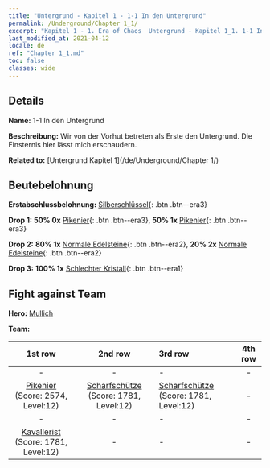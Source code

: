 ```yaml
---
title: "Untergrund - Kapitel 1 - 1-1 In den Untergrund"
permalink: /Underground/Chapter 1_1/
excerpt: "Kapitel 1 - 1. Era of Chaos  Untergrund - Kapitel 1_1. 1-1 In den Untergrund"
last_modified_at: 2021-04-12
locale: de
ref: "Chapter 1_1.md"
toc: false
classes: wide
---
```


## Details

 **Name:** 1-1 In den Untergrund

 **Beschreibung:** Wir von der Vorhut betreten als Erste den Untergrund. Die Finsternis hier lässt mich erschaudern.

 **Related to:** [Untergrund Kapitel 1](/de/Underground/Chapter 1/)

## Beutebelohnung

 **Erstabschlussbelohnung:** [Silberschlüssel](/de/Items/con_693/){: .btn .btn--era3}

 **Drop 1:** **50% 0x** [Pikenier](/de/Items/unt_190/){: .btn .btn--era3}, **50% 1x** [Pikenier](/de/Items/unt_190/){: .btn .btn--era3}

 **Drop 2:** **80% 1x** [Normale Edelsteine](/de/Items/mat_10/){: .btn .btn--era2}, **20% 2x** [Normale Edelsteine](/de/Items/mat_10/){: .btn .btn--era2}

 **Drop 3:** **100% 1x** [Schlechter Kristall](/de/Items/mat_5/){: .btn .btn--era1}


## Fight against Team
 **Hero:** [Mullich](/de/heroes/Mullich/)

 **Team:**


  | 1st row | 2nd row | 3rd row | 4th row |
  |:----:|:----:|:----|:----:|
  | - | - | - | - |
  | [Pikenier](/de/units/Pikeman/) (Score: 2574, Level:12)  | [Scharfschütze](/de/units/Marksman/) (Score: 1781, Level:12)  | [Scharfschütze](/de/units/Marksman/) (Score: 1781, Level:12)  | - |
  | - | - | - | - |
  | [Kavallerist](/de/units/Cavalier/) (Score: 1781, Level:12)  | - | - | - |


